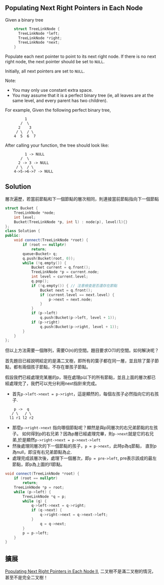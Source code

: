 ## Populating Next Right Pointers in Each Node

Given a binary tree

```cpp
    struct TreeLinkNode {
      TreeLinkNode *left;
      TreeLinkNode *right;
      TreeLinkNode *next;
    }
```
Populate each next pointer to point to its next right node. If there is no next right node, the next pointer should be set to `NULL`.

Initially, all next pointers are set to `NULL`.

Note:

* You may only use constant extra space.
* You may assume that it is a perfect binary tree (ie, all leaves are at the same level, and every parent has two children).

For example,
Given the following perfect binary tree,

```
         1
       /  \
      2    3
     / \  / \
    4  5  6  7
```

After calling your function, the tree should look like:

```
         1 -> NULL
       /  \
      2 -> 3 -> NULL
     / \  / \
    4->5->6->7 -> NULL
```

## Solution

層次遍歷，若當前節點和下一個節點的層次相同，則連接當前節點指向下一個節點

```cpp
struct Bucket {
	TreeLinkNode *node;
	int level;
	Bucket(TreeLinkNode *p, int l) : node(p), level(l){}
};
class Solution {
public:
	void connect(TreeLinkNode *root) {
		if (root == nullptr)
			return;
		queue<Bucket> q;
		q.push(Bucket(root, 0));
		while (!q.empty()) {
			Bucket current = q.front();
			TreeLinkNode *p = current.node;
			int level = current.level;
			q.pop();
			if (!q.empty()) { // 注意檢查是否還存在節點
				Bucket next = q.front();
				if (current.level == next.level) {
					p->next = next.node;
				}
			}
			if (p->left)
				q.push(Bucket(p->left, level + 1));
			if (p->right)
				q.push(Bucket(p->right, level + 1));
		}
	}
};
```

但以上方法需要一個隊列，需要O(n)的空間。題目要求O(1)的空間。如何解決呢？

首先題目已經說明給定的是滿二叉樹，即所有的葉子都在同一層，並且除了葉子節點，都有兩個孩子節點，不存在單孩子節點。

假設我們已經處理完某層的p，現在處理p以下的所有節點，並且上面的層次都已經處理完了，我們可以充分利用next指針來完成。

* 首先`p->left->next = p->right`，這是顯然的，每個左孩子必然指向它的右孩子.

```
    p ->  q
   / \   / \
  l1 r1 l2 r2
```

* 那麼`p->right->next` 指向哪個節點呢？顯然是與p同層次的右兄弟節點的左孩子。
如何得到p的右兄弟？因為p層已經處理完畢，則`p->next`就是它的右兄弟,於是顯然`p->right->next = p->next->left`
* 然後處理同層次的下一個節點的孩子，`p = p->next`，此時p為q節點， 直到p為null，即沒有右兄弟節點為止.
* 處理完成該層次後，處理下一個層次，即`p = pre->left`, pre表示該成的最左節點，即p為上圖的l1節點。

```cpp
void connect(TreeLinkNode *root) {
	if (root == nullptr)
		return;
	TreeLinkNode *p = root;
	while (p->left) {
		TreeLinkNode *q = p;
		while (q) {
			q->left->next = q->right;
			if (q->next) {
				q->right->next = q->next->left;
			}
				q = q->next;
		}
		p = p->left;
	}
}
```

## 擴展

[Populating Next Right Pointers in Each Node II](../PopulatingNextRightPointersinEachNodeII), 二叉樹不是滿二叉樹的情況，甚至不是完全二叉樹！

